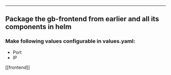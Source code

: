 ***

## Package the gb-frontend from earlier and all its components in helm

### Make following values configurable in values.yaml:

- Port
- IP

[[frontend]]